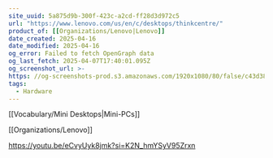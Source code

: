 ```yaml
---
site_uuid: 5a875d9b-300f-423c-a2cd-ff28d3d972c5
url: "https://www.lenovo.com/us/en/c/desktops/thinkcentre/"
product_of: [[Organizations/Lenovo|Lenovo]]
date_created: 2025-04-16
date_modified: 2025-04-16
og_error: Failed to fetch OpenGraph data
og_last_fetch: 2025-04-07T17:40:01.095Z
og_screenshot_url: >-
https: //og-screenshots-prod.s3.amazonaws.com/1920x1080/80/false/c43d380231d0a3952c81bf159e16320ba38723fb83531c0218d71c86d540e2e1.jpeg
tags:
  - Hardware
---
```


[[Vocabulary/Mini Desktops|Mini-PCs]]

[[Organizations/Lenovo]]

https://youtu.be/eCvyUyk8jmk?si=K2N_hmYSyV95Zrxn